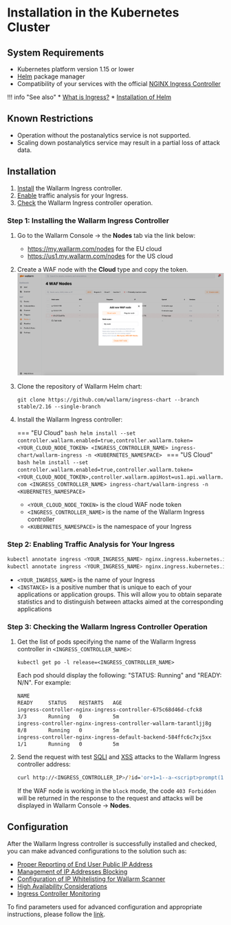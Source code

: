 # Installation in the Kubernetes Cluster

## System Requirements

* Kubernetes platform version 1.15 or lower
* [Helm](https://helm.sh/) package manager
* Compatibility of your services with the official [NGINX Ingress Controller](https://github.com/kubernetes/ingress-nginx)

!!! info "See also"
    * [What is Ingress?](https://kubernetes.io/docs/concepts/services-networking/ingress/)
    * [Installation of Helm](https://helm.sh/docs/intro/install/)

## Known Restrictions

* Operation without the postanalytics service is not supported. 
* Scaling down postanalytics service may result in a partial loss of attack data.

## Installation

1. [Install](#step-1-installing-the-wallarm-ingress-controller) the Wallarm Ingress controller.
2. [Enable](#step-2-enabling-traffic-analysis-for-your-ingress) traffic analysis for your Ingress.
3. [Check](#step-3-checking-the-wallarm-ingress-controller-operation) the Wallarm Ingress controller operation. 

### Step 1: Installing the Wallarm Ingress Controller

1. Go to the Wallarm Console → the **Nodes** tab via the link below:
    * https://my.wallarm.com/nodes for the EU cloud
    * https://us1.my.wallarm.com/nodes for the US cloud
2. Create a WAF node with the **Cloud** type and copy the token.
    ![!Creation of a cloud node](../images/installation-kubernetes/create-cloud-node.png)
3. Clone the repository of Wallarm Helm chart:
    ```
    git clone https://github.com/wallarm/ingress-chart --branch stable/2.16 --single-branch
    ```
4. Install the Wallarm Ingress controller:

    === "EU Cloud"
        ```bash
        helm install --set controller.wallarm.enabled=true,controller.wallarm.token=<YOUR_CLOUD_NODE_TOKEN> <INGRESS_CONTROLLER_NAME> ingress-chart/wallarm-ingress -n <KUBERNETES_NAMESPACE>
        ```
    === "US Cloud"
        ```bash
        helm install --set controller.wallarm.enabled=true,controller.wallarm.token=<YOUR_CLOUD_NODE_TOKEN>,controller.wallarm.apiHost=us1.api.wallarm.com <INGRESS_CONTROLLER_NAME> ingress-chart/wallarm-ingress -n <KUBERNETES_NAMESPACE>
        ```

    * `<YOUR_CLOUD_NODE_TOKEN>` is the cloud WAF node token
    * `<INGRESS_CONTROLLER_NAME>` is the name of the Wallarm Ingress controller
    * `<KUBERNETES_NAMESPACE>` is the namespace of your Ingress

### Step 2: Enabling Traffic Analysis for Your Ingress

``` bash
kubectl annotate ingress <YOUR_INGRESS_NAME> nginx.ingress.kubernetes.io/wallarm-mode=monitoring
kubectl annotate ingress <YOUR_INGRESS_NAME> nginx.ingress.kubernetes.io/wallarm-instance=<INSTANCE>
```
* `<YOUR_INGRESS_NAME>` is the name of your Ingress
* `<INSTANCE>` is a positive number that is unique to each of your applications or application groups. This will allow you to obtain separate statistics and to distinguish between attacks aimed at the corresponding applications

### Step 3: Checking the Wallarm Ingress Controller Operation

1. Get the list of pods specifying the name of the Wallarm Ingress controller in `<INGRESS_CONTROLLER_NAME>`:
    ```
    kubectl get po -l release=<INGRESS_CONTROLLER_NAME>
    ```

    Each pod should display the following: "STATUS: Running" and "READY: N/N". For example:

    ```
    NAME                                                              READY     STATUS    RESTARTS   AGE
    ingress-controller-nginx-ingress-controller-675c68d46d-cfck8      3/3       Running   0          5m
    ingress-controller-nginx-ingress-controller-wallarm-tarantljj8g   8/8       Running   0          5m
    ingress-controller-nginx-ingress-default-backend-584ffc6c7xj5xx   1/1       Running   0          5m
    ```
2. Send the request with test [SQLI](../attacks-vulns-list.md#sql-injection) and [XSS](../attacks-vulns-list.md#crosssite-scripting-xss) attacks to the Wallarm Ingress controller address:

    ```bash
    curl http://<INGRESS_CONTROLLER_IP>/?id='or+1=1--a-<script>prompt(1)</script>'
    ```

    If the WAF node is working in the `block` mode, the code `403 Forbidden` will be returned in the response to the request and attacks will be displayed in Wallarm Console → **Nodes**.

## Configuration

After the Wallarm Ingress controller is successfully installed and checked, you can make advanced configurations to the solution such as:

* [Proper Reporting of End User Public IP Address](configuration-guides/wallarm-ingress-controller/best-practices/report-public-user-ip.md)
* [Management of IP Addresses Blocking](configuration-guides/wallarm-ingress-controller/best-practices/block-ip-addresses.md)
* [Configuration of IP Whitelisting for Wallarm Scanner](configuration-guides/wallarm-ingress-controller/best-practices/whitelist-wallarm-ip-addresses.md)
* [High Availability Considerations](configuration-guides/wallarm-ingress-controller/best-practices/high-availability-considerations.md)
* [Ingress Controller Monitoring](configuration-guides/wallarm-ingress-controller/best-practices/ingress-controller-monitoring.md)

To find parameters used for advanced configuration and appropriate instructions, please follow the [link](configure-kubernetes-en.md).
